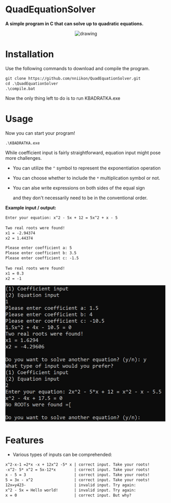 # QuadEquationSolver
**A simple program in C that can solve up to quadratic equations.**
<p align='center'>
    <img src="./media/giphy.gif" alt="drawing" width="200"/>
</p>

# Installation

Use the following commands to download and compile the program.

```
git clone https://github.com/nniikon/QuadEquationSolver.git
cd .\QuadEquationSolver
.\compile.bat
```

Now the only thing left to do is to run KBADRATKA.exe

# Usage 

Now you can start your program!

```
.\KBADRATKA.exe
```

While coefficient input is fairly straightforward, equation input might pose more challenges.

* You can utilize the `^` symbol to represent the exponentiation operation

* You can choose whether to include the `*` multiplication symbol or not.

* You can alse write expressions on both sides of the equal sign

   and they don't necessarily need to be in the conventional order.

**Example input / output:**

```
Enter your equation: x^2 - 5x + 12 = 5x^2 + x - 5

Two real roots were found!
x1 = -2.94374
x2 = 1.44374
```
```
Please enter coefficient a: 5
Please enter coefficient b: 3.5
Please enter coefficient c: -1.5

Two real roots were found!
x1 = 0.3
x2 = -1
```
<p align='left'>
    <img src="./media/userHelp.jpg" alt="drawing" width="500"/>
</p>

# Features

* Various types of inputs can be comprehended:
```
x^2-x-1 =2*x -x + 12x^2 -5* x | correct input. Take your roots!
-x^2- 5* x^2 = 5x-12*x        | correct input. Take your roots!
x - 5 = 3                     | correct input. Take your roots!
5 = 3x - x^2                  | correct input. Take your roots!
12x=y423-                     | invalid input. Try again:
x^2 - 5x = Hello world!       | invalid input. Try again:
x = 0                         | correct input. But why?
```
